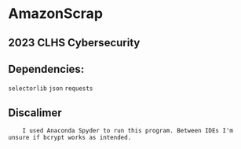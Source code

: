 # AmazonScrap
## 2023 CLHS Cybersecurity
## Dependencies:
`selectorlib`
`json`
`requests`
## Discalimer
        I used Anaconda Spyder to run this program. Between IDEs I'm unsure if bcrypt works as intended.
